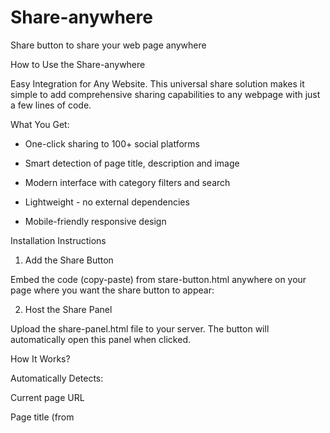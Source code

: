 # Share-anywhere
Share button to share your web page anywhere

How to Use the Share-anywhere

Easy Integration for Any Website.
This universal share solution makes it simple to add comprehensive sharing capabilities to any webpage with just a few lines of code.

What You Get: 
- One-click sharing to 100+ social platforms

- Smart detection of page title, description and image

- Modern interface with category filters and search

- Lightweight - no external dependencies

- Mobile-friendly responsive design

Installation Instructions

1. Add the Share Button
   
Embed the code (copy-paste) from stare-button.html anywhere on your page where you want the share button to appear:

2. Host the Share Panel
   
Upload the share-panel.html file to your server. The button will automatically open this panel when clicked.

How It Works?

Automatically Detects:

Current page URL

Page title (from <title> tag or Open Graph)

Description (from meta tags)

Featured image (prioritizes Open Graph/Twitter cards)

When Clicked:

Opens a clean share panel in a popup window

Shows preview of what will be shared

Organizes platforms by category (Social, Messaging, etc.)

User Experience:

Filter platforms by category tabs

Search for specific platforms

Click any platform to open its native share dialog

Customization Options

You can easily customize the button's appearance by modifying the inline styles:

Adding More Platforms
To add additional sharing options, edit the socialPlatforms array in share-panel.html following the same format:

javascript
{
  name: 'PlatformName',
  color: '#hexcolor',
  category: 'categoryname',
  url: (u,t,d,i) => `share-url-template`
}

Best Practices

Place the button where users expect sharing options (near content)

Test on both desktop and mobile devices

Verify your page has proper Open Graph meta tags for best results

For high-traffic sites, consider hosting the panel on a CDN

This solution should work in all modern browsers and requires no special server-side configuration. The share panel will automatically adapt to the content being shared from each page. Just make sure both files are in same folder and share-button code points to the location of share-panel.html
